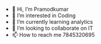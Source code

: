 - 👋 Hi, I’m Pramodkumar
- 👀 I’m interested in Coding
- 🌱 I’m currently learning analytics
- 💞️ I’m looking to collaborate on IT
- 📫 How to reach me 7845320695

<!---
Pramodkumar1022 is a ✨ special ✨ repository because its `README.md` (this file) appears on your GitHub profile.
You can click the Preview link to take a look at your changes.
--->
